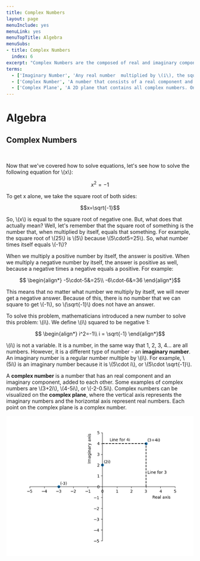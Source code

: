 ```yaml
---
title: Complex Numbers
layout: page
menuInclude: yes
menuLink: yes
menuTopTitle: Algebra
menuSubs:
- title: Complex Numbers
  index: 6
excerpt: "Complex Numbers are the composed of real and imaginary components - another dimension of numbers."
terms:
  - ['Imaginary Number', 'Any real number  multiplied by \(i\), the square root of \(-1\)']
  - ['Complex Number', 'A number that consists of a real component and imaginary conmnponent added together']
  - ['Complex Plane', 'A 2D plane that contains all complex numbers. On the horizontal axis lies the real numbers and on the vertical axis lies the imaginary numbers.']
---
```



<h1>Algebra</h1>

<h2>Complex Numbers</h2><br>

Now that we've covered how to solve equations, let's see how to solve the following equation for \\(x\\):

$$x^2=-1$$

To get x alone, we take the square root of both sides:

$$x=\sqrt{-1}$$

So, \\(x\\) is equal to the square root of negative one. But, what does that actually mean? Well, let's remember that the square root of something is the number that, when multiplied by itself, equals that something. For example, the square root of \\(25\\) is \\(5\\) because \\(5\cdot5=25\\). So, what number times itself equals \\(-1\\)?

When we multiply a positive number by itself, the answer is positive. When we multiply a negative number by itself, the answer is positive as well, because a negative times a negative equals a positive. For example:

$$
\begin{align*}
-5\cdot-5&=25\\
-6\cdot-6&=36
\end{align*}$$

This means that no matter what number we multiply by itself, we will never get a negative answer. Because of this, there is no number that we can square to get \\(-1\\), so \\(\sqrt{-1}\\) does not have an answer.

To solve this problem, mathematicians introduced a new number to solve this problem: \\(i\\). We define \\(i\\) squared to be negative 1:

$$
\begin{align*}
i^2=-1\\
i = \sqrt{-1}
\end{align*}$$

\\(i\\) is not a variable. It is a number, in the same way that 1, 2, 3, 4… are all numbers. However, it is a different type of number - an <b>imaginary number</b>. An imaginary number is a regular number multiple by \\(i\\). For example, \\(5i\\) is an imaginary number because it is \\(5\cdot i\\), or \\(5\cdot \sqrt{-1}\\).

A <b>complex number</b> is a number that has an real component and an imaginary component, added to each other. Some examples of complex numbers are \\(3+2i\\), \\(4-5i\\), or \\(-2-0.5i\\). Complex numbers can be visualized on the <b>complex plane</b>, where the vertical axis represents the imaginary numbers and the horizontal axis represent real numbers. Each point on the complex plane is a complex number.

<img src="../../visuals/complexplane.png">